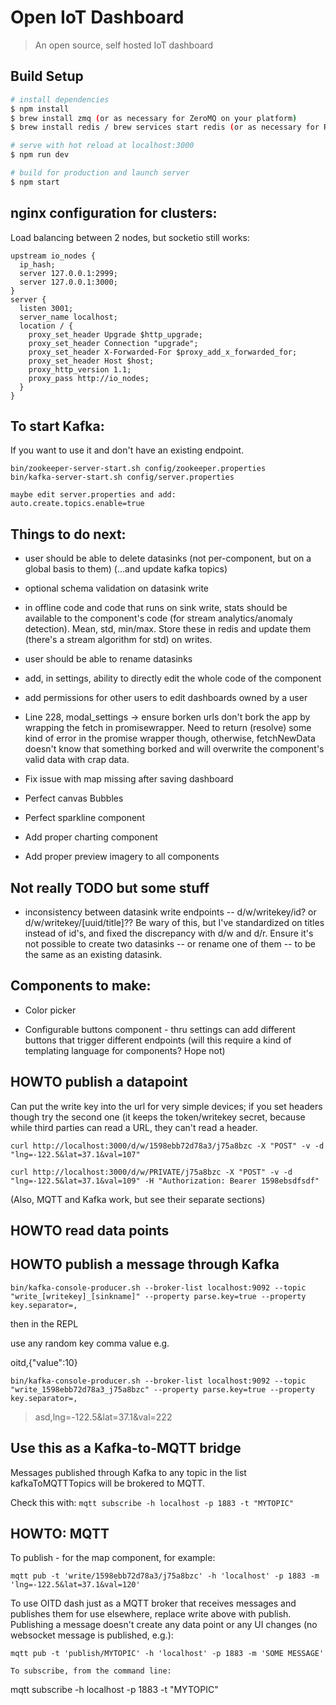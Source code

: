 # Open IoT Dashboard

> An open source, self hosted IoT dashboard

## Build Setup

``` bash
# install dependencies
$ npm install
$ brew install zmq (or as necessary for ZeroMQ on your platform)
$ brew install redis / brew services start redis (or as necessary for Redis on your platform -- or point it elsewhere)

# serve with hot reload at localhost:3000
$ npm run dev

# build for production and launch server
$ npm start
```

## nginx configuration for clusters:

Load balancing between 2 nodes, but socketio still works:

```
upstream io_nodes {
  ip_hash;
  server 127.0.0.1:2999;
  server 127.0.0.1:3000;
}
server {
  listen 3001;
  server_name localhost;
  location / {
    proxy_set_header Upgrade $http_upgrade;
    proxy_set_header Connection "upgrade";
    proxy_set_header X-Forwarded-For $proxy_add_x_forwarded_for;
    proxy_set_header Host $host;
    proxy_http_version 1.1;
    proxy_pass http://io_nodes;
  }
}
```

## To start Kafka:

If you want to use it and don't have an existing endpoint.

```
bin/zookeeper-server-start.sh config/zookeeper.properties
bin/kafka-server-start.sh config/server.properties

maybe edit server.properties and add:
auto.create.topics.enable=true

```

## Things to do next:

* user should be able to delete datasinks (not per-component, but on a global basis to them) (...and update kafka topics)

* optional schema validation on datasink write

* in offline code and code that runs on sink write, stats should be available to the component's code (for stream analytics/anomaly detection). Mean, std, min/max.
Store these in redis and update them (there's a stream algorithm for std) on writes.

* user should be able to rename datasinks

* add, in settings, ability to directly edit the whole code of the component

* add permissions for other users to edit dashboards owned by a user

* Line 228, modal_settings -> ensure borken urls don't bork the app by wrapping the fetch in promisewrapper. Need to return (resolve)
some kind of error in the promise wrapper though, otherwise, fetchNewData doesn't know that something borked and will overwrite the component's
valid data with crap data.

* Fix issue with map missing after saving dashboard

* Perfect canvas Bubbles

* Perfect sparkline component

* Add proper charting component

* Add proper preview imagery to all components

## Not really TODO but some stuff

* inconsistency between datasink write endpoints -- d/w/writekey/id? or d/w/writekey/[uuid/title]?? Be wary of this, but I've standardized
on titles instead of id's, and fixed the discrepancy with d/w and d/r. Ensure it's not possible to create two datasinks -- or rename
one of them -- to be the same as an existing datasink.

## Components to make:

* Color picker

* Configurable buttons component - thru settings can add different buttons that trigger different endpoints (will this require a kind
  of templating language for components? Hope not)

## HOWTO publish a datapoint

Can put the write key into the url for very simple devices; if you set headers though try the second one (it keeps the token/writekey
secret, because while third parties can read a URL, they can't read a header.

```
curl http://localhost:3000/d/w/1598ebb72d78a3/j75a8bzc -X "POST" -v -d "lng=-122.5&lat=37.1&val=107"

curl http://localhost:3000/d/w/PRIVATE/j75a8bzc -X "POST" -v -d "lng=-122.5&lat=37.1&val=109" -H "Authorization: Bearer 1598ebsdfsdf"
```

(Also, MQTT and Kafka work, but see their separate sections)

## HOWTO read data points


## HOWTO publish a message through Kafka

```
bin/kafka-console-producer.sh --broker-list localhost:9092 --topic "write_[writekey]_[sinkname]" --property parse.key=true --property key.separator=,
```
then in the REPL

use any random key comma value e.g.

oitd,{"value":10}

```
bin/kafka-console-producer.sh --broker-list localhost:9092 --topic "write_1598ebb72d78a3_j75a8bzc" --property parse.key=true --property key.separator=,
```

>asd,lng=-122.5&lat=37.1&val=222

## Use this as a Kafka-to-MQTT bridge

Messages published through Kafka to any topic in the list kafkaToMQTTTopics will be brokered to MQTT.

Check this with: ```mqtt subscribe -h localhost -p 1883 -t "MYTOPIC"```

## HOWTO: MQTT

To publish - for the map component, for example:

```
mqtt pub -t 'write/1598ebb72d78a3/j75a8bzc' -h 'localhost' -p 1883 -m 'lng=-122.5&lat=37.1&val=120'
```

To use OITD dash just as a MQTT broker that receives messages and publishes them for use elsewhere, replace write above with publish.
Publishing a message doesn't create any data point or any UI changes (no websocket message is published, e.g.):

```
mqtt pub -t 'publish/MYTOPIC' -h 'localhost' -p 1883 -m 'SOME MESSAGE'

To subscribe, from the command line:

```
mqtt subscribe -h localhost -p 1883 -t "MYTOPIC"
```
